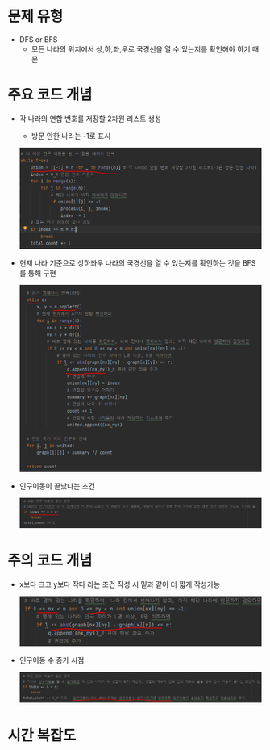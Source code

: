 # 문제 유형
- DFS or BFS
  - 모든 나라의 위치에서 상,하,좌,우로 국경선을 열 수 있는지를 확인해야 하기 때문

# 주요 코드 개념
- 각 나라의 연합 번호를 저장할 2차원 리스트 생성
  - 방문 안한 나라는 -1로 표시 
  
  ![img_6.png](img_6.png)

- 현재 나라 기준으로 상하좌우 나라의 국경선을 열 수 있는지를 확인하는 것을 BFS를 통해 구현
    
  ![img_7.png](img_7.png)

- 인구이동이 끝났다는 조건 

  ![img_26.png](img_26.png)

# 주의 코드 개념 
- x보다 크고 y보다 작다 라는 조건 작성 시 밑과 같이 더 짧게 작성가능

  ![img_8.png](img_8.png)

- 인구이동 수 증가 시점

  ![img_27.png](img_27.png)

# 시간 복잡도 